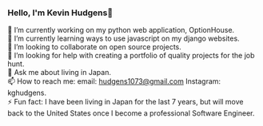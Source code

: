 ### Hello, I'm Kevin Hudgens👋


🔭 I’m currently working on my python web application, OptionHouse.  
🌱 I’m currently learning ways to use javascript on my django websites.  
👯 I’m looking to collaborate on open source projects.  
🤔 I’m looking for help with creating a portfolio of quality projects for the job hunt.  
💬 Ask me about living in Japan.  
📫 How to reach me: email: hudgens1073@gmail.com Instagram: kghudgens.  
⚡ Fun fact: I have been living in Japan for the last 7 years, but will move back to the United States once I become a professional Software Engineer.  
